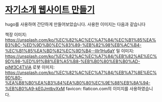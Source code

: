 # [자기소개 웹사이트 만들기](psy-jbnu.github.io)

hugo를 사용하여 간단하게 만들어보았습니다.
사용한 이미지는 다음과 같습니다

책장 이미지: https://unsplash.com/ko/%EC%82%AC%EC%A7%84/%EC%B1%85%EA%B3%BC-%ED%9D%B0%EC%83%89-%EB%82%98%EB%AC%B4-%EC%B1%85%EA%BD%82%EC%9D%B4--IIIr1Hu6aY
밀 이미지: https://unsplash.com/ko/%EC%82%AC%EC%A7%84/%EB%82%AE%EC%9D%98-%ED%91%B8%EB%A5%B8-%EB%B0%80%EB%B0%AD-piNf3C4TViA
로봇 이미지: https://unsplash.com/ko/%EC%82%AC%EC%A7%84/%EB%A7%8E%EC%9D%80-%EA%B8%B0%EA%B3%84%EA%B0%80%EC%9E%88%EB%8A%94-%EB%B0%A9-kE0JmtbvXxM
favicon: flaticon.com의 이미지를 사용하였습니다.